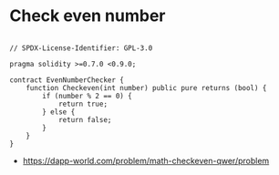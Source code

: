 # Check even number

```

// SPDX-License-Identifier: GPL-3.0

pragma solidity >=0.7.0 <0.9.0;

contract EvenNumberChecker {
    function Checkeven(int number) public pure returns (bool) {
        if (number % 2 == 0) {
            return true;
        } else {
            return false;
        }
    }
}

```

- https://dapp-world.com/problem/math-checkeven-qwer/problem
